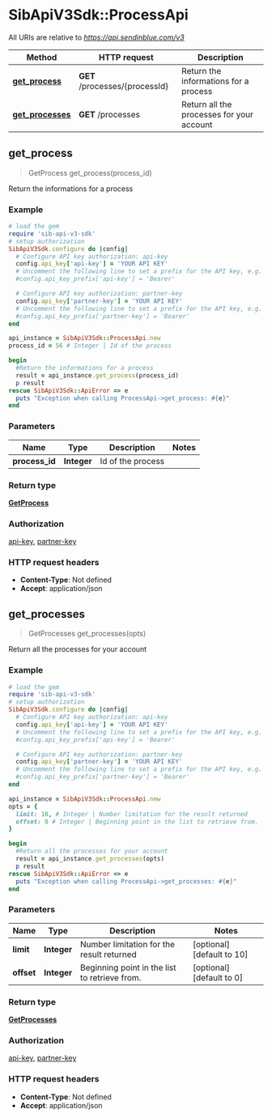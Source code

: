 # SibApiV3Sdk::ProcessApi

All URIs are relative to *https://api.sendinblue.com/v3*

Method | HTTP request | Description
------------- | ------------- | -------------
[**get_process**](ProcessApi.md#get_process) | **GET** /processes/{processId} | Return the informations for a process
[**get_processes**](ProcessApi.md#get_processes) | **GET** /processes | Return all the processes for your account



## get_process

> GetProcess get_process(process_id)

Return the informations for a process

### Example

```ruby
# load the gem
require 'sib-api-v3-sdk'
# setup authorization
SibApiV3Sdk.configure do |config|
  # Configure API key authorization: api-key
  config.api_key['api-key'] = 'YOUR API KEY'
  # Uncomment the following line to set a prefix for the API key, e.g. 'Bearer' (defaults to nil)
  #config.api_key_prefix['api-key'] = 'Bearer'

  # Configure API key authorization: partner-key
  config.api_key['partner-key'] = 'YOUR API KEY'
  # Uncomment the following line to set a prefix for the API key, e.g. 'Bearer' (defaults to nil)
  #config.api_key_prefix['partner-key'] = 'Bearer'
end

api_instance = SibApiV3Sdk::ProcessApi.new
process_id = 56 # Integer | Id of the process

begin
  #Return the informations for a process
  result = api_instance.get_process(process_id)
  p result
rescue SibApiV3Sdk::ApiError => e
  puts "Exception when calling ProcessApi->get_process: #{e}"
end
```

### Parameters


Name | Type | Description  | Notes
------------- | ------------- | ------------- | -------------
 **process_id** | **Integer**| Id of the process | 

### Return type

[**GetProcess**](GetProcess.md)

### Authorization

[api-key](../README.md#api-key), [partner-key](../README.md#partner-key)

### HTTP request headers

- **Content-Type**: Not defined
- **Accept**: application/json


## get_processes

> GetProcesses get_processes(opts)

Return all the processes for your account

### Example

```ruby
# load the gem
require 'sib-api-v3-sdk'
# setup authorization
SibApiV3Sdk.configure do |config|
  # Configure API key authorization: api-key
  config.api_key['api-key'] = 'YOUR API KEY'
  # Uncomment the following line to set a prefix for the API key, e.g. 'Bearer' (defaults to nil)
  #config.api_key_prefix['api-key'] = 'Bearer'

  # Configure API key authorization: partner-key
  config.api_key['partner-key'] = 'YOUR API KEY'
  # Uncomment the following line to set a prefix for the API key, e.g. 'Bearer' (defaults to nil)
  #config.api_key_prefix['partner-key'] = 'Bearer'
end

api_instance = SibApiV3Sdk::ProcessApi.new
opts = {
  limit: 10, # Integer | Number limitation for the result returned
  offset: 0 # Integer | Beginning point in the list to retrieve from.
}

begin
  #Return all the processes for your account
  result = api_instance.get_processes(opts)
  p result
rescue SibApiV3Sdk::ApiError => e
  puts "Exception when calling ProcessApi->get_processes: #{e}"
end
```

### Parameters


Name | Type | Description  | Notes
------------- | ------------- | ------------- | -------------
 **limit** | **Integer**| Number limitation for the result returned | [optional] [default to 10]
 **offset** | **Integer**| Beginning point in the list to retrieve from. | [optional] [default to 0]

### Return type

[**GetProcesses**](GetProcesses.md)

### Authorization

[api-key](../README.md#api-key), [partner-key](../README.md#partner-key)

### HTTP request headers

- **Content-Type**: Not defined
- **Accept**: application/json


